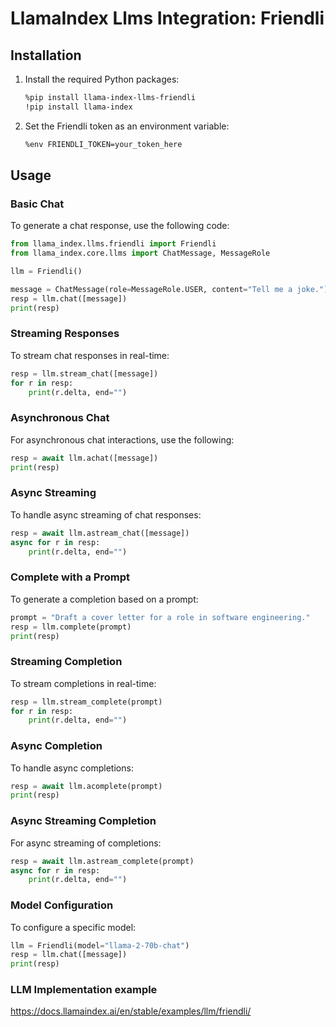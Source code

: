 # LlamaIndex Llms Integration: Friendli

## Installation

1. Install the required Python packages:

   ```bash
   %pip install llama-index-llms-friendli
   !pip install llama-index
   ```

2. Set the Friendli token as an environment variable:

   ```bash
   %env FRIENDLI_TOKEN=your_token_here
   ```

## Usage

### Basic Chat

To generate a chat response, use the following code:

```python
from llama_index.llms.friendli import Friendli
from llama_index.core.llms import ChatMessage, MessageRole

llm = Friendli()

message = ChatMessage(role=MessageRole.USER, content="Tell me a joke.")
resp = llm.chat([message])
print(resp)
```

### Streaming Responses

To stream chat responses in real-time:

```python
resp = llm.stream_chat([message])
for r in resp:
    print(r.delta, end="")
```

### Asynchronous Chat

For asynchronous chat interactions, use the following:

```python
resp = await llm.achat([message])
print(resp)
```

### Async Streaming

To handle async streaming of chat responses:

```python
resp = await llm.astream_chat([message])
async for r in resp:
    print(r.delta, end="")
```

### Complete with a Prompt

To generate a completion based on a prompt:

```python
prompt = "Draft a cover letter for a role in software engineering."
resp = llm.complete(prompt)
print(resp)
```

### Streaming Completion

To stream completions in real-time:

```python
resp = llm.stream_complete(prompt)
for r in resp:
    print(r.delta, end="")
```

### Async Completion

To handle async completions:

```python
resp = await llm.acomplete(prompt)
print(resp)
```

### Async Streaming Completion

For async streaming of completions:

```python
resp = await llm.astream_complete(prompt)
async for r in resp:
    print(r.delta, end="")
```

### Model Configuration

To configure a specific model:

```python
llm = Friendli(model="llama-2-70b-chat")
resp = llm.chat([message])
print(resp)
```

### LLM Implementation example

https://docs.llamaindex.ai/en/stable/examples/llm/friendli/

